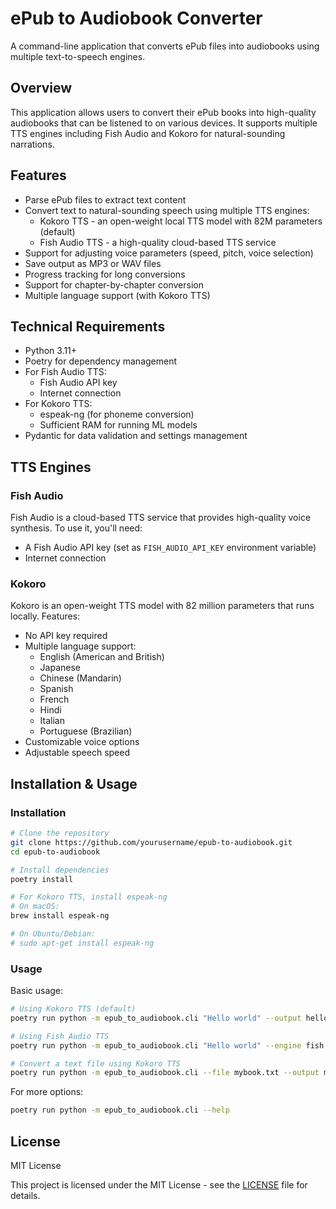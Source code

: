 # ePub to Audiobook Converter

A command-line application that converts ePub files into audiobooks using multiple text-to-speech engines.

## Overview

This application allows users to convert their ePub books into high-quality audiobooks that can be listened to on various devices. It supports multiple TTS engines including Fish Audio and Kokoro for natural-sounding narrations.

## Features

- Parse ePub files to extract text content
- Convert text to natural-sounding speech using multiple TTS engines:
  - Kokoro TTS - an open-weight local TTS model with 82M parameters (default)
  - Fish Audio TTS - a high-quality cloud-based TTS service
- Support for adjusting voice parameters (speed, pitch, voice selection)
- Save output as MP3 or WAV files
- Progress tracking for long conversions
- Support for chapter-by-chapter conversion
- Multiple language support (with Kokoro TTS)

## Technical Requirements

- Python 3.11+
- Poetry for dependency management
- For Fish Audio TTS:
  - Fish Audio API key
  - Internet connection
- For Kokoro TTS:
  - espeak-ng (for phoneme conversion)
  - Sufficient RAM for running ML models
- Pydantic for data validation and settings management

## TTS Engines

### Fish Audio

Fish Audio is a cloud-based TTS service that provides high-quality voice synthesis. To use it, you'll need:
- A Fish Audio API key (set as `FISH_AUDIO_API_KEY` environment variable)
- Internet connection

### Kokoro

Kokoro is an open-weight TTS model with 82 million parameters that runs locally. Features:
- No API key required
- Multiple language support:
  - English (American and British)
  - Japanese
  - Chinese (Mandarin)
  - Spanish
  - French
  - Hindi
  - Italian
  - Portuguese (Brazilian)
- Customizable voice options
- Adjustable speech speed

## Installation & Usage

### Installation

```bash
# Clone the repository
git clone https://github.com/yourusername/epub-to-audiobook.git
cd epub-to-audiobook

# Install dependencies
poetry install

# For Kokoro TTS, install espeak-ng
# On macOS:
brew install espeak-ng

# On Ubuntu/Debian:
# sudo apt-get install espeak-ng
```

### Usage

Basic usage:

```bash
# Using Kokoro TTS (default)
poetry run python -m epub_to_audiobook.cli "Hello world" --output hello.wav

# Using Fish Audio TTS
poetry run python -m epub_to_audiobook.cli "Hello world" --engine fish --output hello.wav

# Convert a text file using Kokoro TTS
poetry run python -m epub_to_audiobook.cli --file mybook.txt --output mybook.mp3 --format mp3 --voice af_heart
```

For more options:

```bash
poetry run python -m epub_to_audiobook.cli --help
```

## License

MIT License

This project is licensed under the MIT License - see the [LICENSE](LICENSE) file for details.
